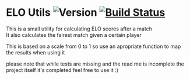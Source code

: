 # ELO Utils ![Version](https://img.shields.io/badge/v-1.3.1-blue.svg) [![Build Status](https://travis-ci.com/danybeam/ELO_Utils.svg?branch=master)](https://travis-ci.com/danybeam/ELO_Utils)

This is a small utility for calculating ELO scores after a match  
It also calculates the fairest match given a certain player

This is based on a scale from 0 to 1 so use an apropriate function to map the results when using it

please note that while tests are missing and the read me is incomplete the project itself it's completed feel free to use it :)
